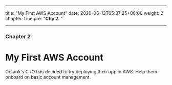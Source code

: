 
---
title: "My First AWS Account"
date: 2020-06-13T05:37:25+08:00
weight: 2
chapter: true
pre: "<b>Chp 2. </b>"

---

### Chapter 2 

# My First AWS Account

Octank's CTO has decided to try deploying their app in AWS. Help them onboard on basic account management. 